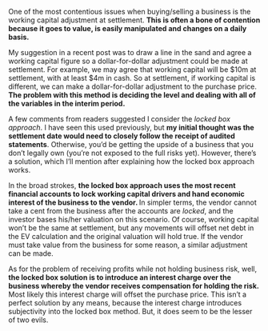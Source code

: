 <p>One of the most contentious issues when buying/selling a business is the working capital adjustment at settlement. <strong>This is often a bone of contention because it goes to value, is easily manipulated and changes on a daily basis.</strong></p><p>My suggestion in a recent post was to draw a line in the sand and agree a working capital figure so a dollar-for-dollar adjustment could be made at settlement. For example, we may agree that working capital will be $10m at settlement, with at least $4m in cash. So at settlement, if working capital is different, we can make a dollar-for-dollar adjustment to the purchase price. <strong>The problem with this method is deciding the level and dealing with all of the variables in the interim period.</strong></p><p>A few comments from readers suggested I consider the <em>locked box approach</em>. I have seen this used previously, but <strong>my initial thought was the settlement date would need to closely follow the receipt of audited statements</strong>. Otherwise, you&#8217;d be getting the upside of a business that you don&#8217;t legally own (you&#8217;re not exposed to the full risks yet). However, there&#8217;s a solution, which I&#8217;ll mention after explaining how the locked box approach works.</p><p>In the broad strokes, <strong>the locked box approach uses the most recent financial accounts to lock working capital drivers and hand economic interest of the business to the vendor. </strong>In simpler terms, the vendor cannot take a cent from the business after the accounts are <em>locked</em>, and the investor bases his/her valuation on this scenario. Of course, working capital won&#8217;t be the same at settlement, but any movements will offset net debt in the EV calculation and the original valuation will hold true. If the vendor must take value from the business for some reason, a similar adjustment can be made.</p><p>As for the problem of receiving profits while not holding business risk, well, <strong>the locked box solution is to introduce an interest charge over the business whereby the vendor receives compensation for holding the risk.</strong> Most likely this interest charge will offset the purchase price. This isn&#8217;t a perfect solution by any means, because the interest charge introduces subjectivity into the locked box method. But, it does seem to be the lesser of two evils.</p>
